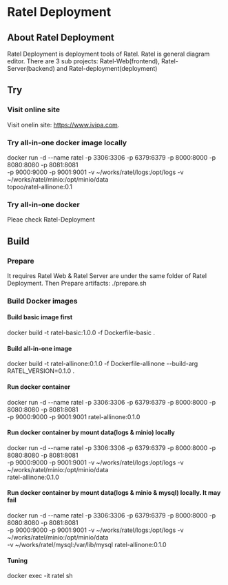 # Ratel Deployment

## About Ratel Deployment

Ratel Deployment is deployment tools of Ratel. Ratel is general diagram editor. There are 3 sub projects: Ratel-Web(frontend), Ratel-Server(backend) and Ratel-deployment(deployment)

## Try

### Visit online site

Visit onelin site: <https://www.ivipa.com>.

### Try all-in-one docker image locally

docker run -d --name ratel -p 3306:3306 -p 6379:6379 -p 8000:8000 -p 8080:8080 -p 8081:8081 \
    -p 9000:9000 -p 9001:9001 -v ~/works/ratel/logs:/opt/logs -v ~/works/ratel/minio:/opt/minio/data \
    topoo/ratel-allinone:0.1

### Try all-in-one docker

Pleae check Ratel-Deployment

## Build

### Prepare

It requires Ratel Web & Ratel Server are under the same folder of Ratel Deployment.
Then Prepare artifacts: ./prepare.sh

### Build Docker images

#### Build basic image first

docker build -t ratel-basic:1.0.0 -f Dockerfile-basic .

#### Build all-in-one image

docker build -t ratel-allinone:0.1.0 -f Dockerfile-allinone --build-arg RATEL_VERSION=0.1.0 .

#### Run docker container

docker run -d --name ratel -p 3306:3306 -p 6379:6379 -p 8000:8000 -p 8080:8080 -p 8081:8081 \
    -p 9000:9000 -p 9001:9001 ratel-allinone:0.1.0

#### Run docker container by mount data(logs & minio) locally

docker run -d --name ratel -p 3306:3306 -p 6379:6379 -p 8000:8000 -p 8080:8080 -p 8081:8081 \
    -p 9000:9000 -p 9001:9001 -v ~/works/ratel/logs:/opt/logs -v ~/works/ratel/minio:/opt/minio/data \
    ratel-allinone:0.1.0

#### Run docker container by mount data(logs & minio & mysql) locally. It may fail

docker run -d --name ratel -p 3306:3306 -p 6379:6379 -p 8000:8000 -p 8080:8080 -p 8081:8081 \
    -p 9000:9000 -p 9001:9001 -v ~/works/ratel/logs:/opt/logs -v ~/works/ratel/minio:/opt/minio/data \
    -v ~/works/ratel/mysql:/var/lib/mysql  ratel-allinone:0.1.0

#### Tuning

docker exec -it ratel sh
